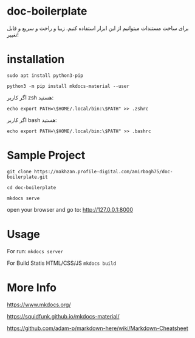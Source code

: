 # doc-boilerplate

برای ساخت مستندات میتوانیم از این ابزار استفاده کنیم. زیبا و راحت و سریع و قابل تغییر!

# installation
`sudo apt install python3-pip`

`python3 -m pip install mkdocs-material --user`

اگر کاربر zsh هستید:

`echo export PATH=\$HOME/.local/bin:\$PATH" >> .zshrc`

اگر کاربر bash هستید:

`echo export PATH=\$HOME/.local/bin:\$PATH" >> .bashrc`

# Sample Project
`git clone https://makhzan.profile-digital.com/amirbagh75/doc-boilerplate.git`

`cd doc-boilerplate`

`mkdocs serve`

open your browser and go to: http://127.0.0.1:8000

# Usage

For run:
`mkdocs server`

For Build Statis HTML/CSS/JS
`mkdocs build`

# More Info
https://www.mkdocs.org/


https://squidfunk.github.io/mkdocs-material/

https://github.com/adam-p/markdown-here/wiki/Markdown-Cheatsheet
